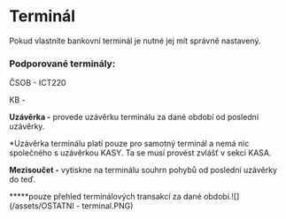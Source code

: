# Terminál

Pokud vlastníte bankovní terminál je nutné jej mít správně nastavený.

### Podporované terminály:

ČSOB - ICT220

KB -

**Uzávěrka -** provede uzávěrku terminálu za dané období od poslední uzávěrky.

\*Uzávěrka terminálu platí pouze pro samotný terminál a nemá nic společného s uzávěrkou KASY. Ta se musí provést zvlášť v sekci KASA.

**Mezisoučet -** vytiskne na terminálu souhrn pohybů od poslední uzávěrky do teď.

**\***pouze přehled terminálových transakcí za dané období.![](/assets/OSTATNI - terminal.PNG)

